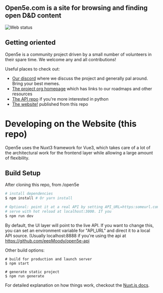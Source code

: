 ## Open5e.com is a site for browsing and finding open D&D content

![Web status](https://img.shields.io/website?down_message=Down&label=Open5e%20Site&up_message=Up&url=https%3A%2F%2Fopen5e.com) 

## Getting oriented

Open5e is a community project driven by a small number of volunteers in their spare time. We welcome any and all contributions! 

Useful places to check out:

- [Our discord](https://discord.gg/9RNE2rY) where we discuss the project and generally pal around. Bring your best memes.
- [The project org homepage](https://github.com/open5e) which has links to our roadmaps and other resources
- [The API repo](https://github.com/open5e/open5e-api) if you're more interested in python
- [The website!](https://open5e.com) published from this repo

# Developing on the Website (this repo)

Open5e uses the Nuxt3 framework for Vue3, which takes care of a lot of the architectural work for the frontend layer while allowing a large amount of flexibility.

## Build Setup

After cloning this repo, from /open5e

```bash
# install dependencies
$ npm install # Or yarn install

# Optional: point it at a real API by setting API_URL=https:someurl.com
# serve with hot reload at localhost:3000. If you
$ npm run dev
```
By default, the UI layer will point to the live API. If you want to change this, you can set an environment variable for "API_URL" and direct it to a local API source. (Usually localhost:8888 if you're using the api at https://github.com/eepMoody/open5e-api

Other build options:

```
# build for production and launch server
$ npm start

# generate static project
$ npm run generate
```

For detailed explanation on how things work, checkout the [Nuxt.js docs](https://github.com/nuxt/nuxt.js).
